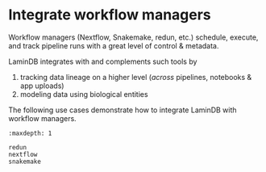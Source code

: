 # Integrate workflow managers

Workflow managers (Nextflow, Snakemake, redun, etc.) schedule, execute, and track pipeline runs with a great level of control & metadata.

LaminDB integrates with and complements such tools by

1. tracking data lineage on a higher level (_across_ pipelines, notebooks & app uploads)
2. modeling data using biological entities

The following use cases demonstrate how to integrate LaminDB with workflow managers.

```{toctree}
:maxdepth: 1

redun
nextflow
snakemake
```
